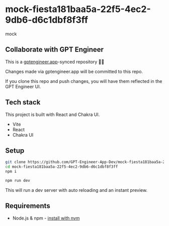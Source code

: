 # mock-fiesta181baa5a-22f5-4ec2-9db6-d6c1dbf8f3ff

mock

## Collaborate with GPT Engineer

This is a [gptengineer.app](https://gptengineer.app)-synced repository 🌟🤖

Changes made via gptengineer.app will be committed to this repo.

If you clone this repo and push changes, you will have them reflected in the GPT Engineer UI.

## Tech stack

This project is built with React and Chakra UI.

- Vite
- React
- Chakra UI

## Setup

```sh
git clone https://github.com/GPT-Engineer-App-Dev/mock-fiesta181baa5a-22f5-4ec2-9db6-d6c1dbf8f3ff.git
cd mock-fiesta181baa5a-22f5-4ec2-9db6-d6c1dbf8f3ff
npm i
```

```sh
npm run dev
```

This will run a dev server with auto reloading and an instant preview.

## Requirements

- Node.js & npm - [install with nvm](https://github.com/nvm-sh/nvm#installing-and-updating)
